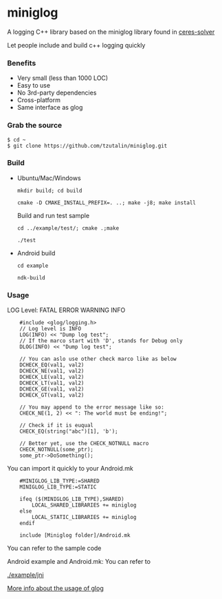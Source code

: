 # miniglog

A logging C++ library based on the miniglog library found in [ceres-solver](https://android.googlesource.com/platform/external/ceres-solver/+/refs/heads/lollipop-cts-release/internal/ceres/miniglog/glog)

Let people include and build c++ logging quickly

### Benefits
* Very small (less than 1000 LOC)
* Easy to use
* No 3rd-party dependencies
* Cross-platform
* Same interface as glog

### Grab the source

    $ cd ~
    $ git clone https://github.com/tzutalin/miniglog.git

### Build
* Ubuntu/Mac/Windows

   `mkdir build; cd build`

   `cmake -D CMAKE_INSTALL_PREFIX=. ..; make -j8; make install`

   Build and run test sample

   `cd ../example/test/; cmake .;make`

   `./test`

* Android build

   `cd example`

   `ndk-build`

### Usage

LOG Level: FATAL ERROR WARNING INFO

```
	#include <glog/logging.h>
    // Log level is INFO
    LOG(INFO) << "Dump log test";
    // If the marco start with 'D', stands for Debug only
    DLOG(INFO) << "Dump log test";

    // You can aslo use other check marco like as below
    DCHECK_EQ(val1, val2)
    DCHECK_NE(val1, val2)
    DCHECK_LE(val1, val2)
    DCHECK_LT(val1, val2)
    DCHECK_GE(val1, val2)
    DCHECK_GT(val1, val2)

	// You may append to the error message like so:
	CHECK_NE(1, 2) << ": The world must be ending!";

	// Check if it is euqual
	CHECK_EQ(string("abc")[1], 'b');

	// Better yet, use the CHECK_NOTNULL macro
    CHECK_NOTNULL(some_ptr);
	some_ptr->DoSomething();
```

You can import it quickly to your Android.mk
```
    #MINIGLOG_LIB_TYPE:=SHARED
    MINIGLOG_LIB_TYPE:=STATIC
 
    ifeq ($(MINIGLOG_LIB_TYPE),SHARED)
        LOCAL_SHARED_LIBRARIES += miniglog
    else
        LOCAL_STATIC_LIBRARIES += miniglog
    endif
 
    include [Miniglog folder]/Android.mk
```

You can refer to the sample code

Android example and Android.mk: You can refer to

[./example/jni](./example/jni)


[More info about the usage of glog](http://rpg.ifi.uzh.ch/docs/glog.html)
